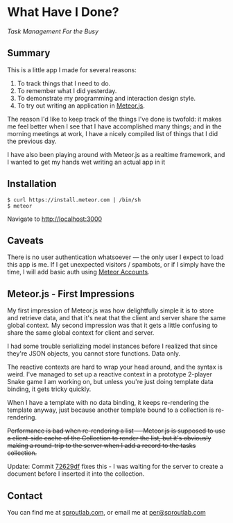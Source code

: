 # What Have I Done?

*Task Management For the Busy*

## Summary

This is a little app I made for several reasons:

1. To track things that I need to do.
2. To remember what I did yesterday.
3. To demonstrate my programming and interaction design style.
4. To try out writing an application in [Meteor.js][meteorjs].

The reason I'd like to keep track of the things I've done is twofold: it makes me feel better when I see that I have accomplished many things; and in the morning meetings at work, I have a nicely compiled list of things that I did the previous day.

I have also been playing around with Meteor.js as a realtime framework, and I wanted to get my hands wet writing an actual app in it

## Installation

    $ curl https://install.meteor.com | /bin/sh
    $ meteor

Navigate to [http://localhost:3000][localhost]

## Caveats

There is no user authentication whatsoever — the only user I expect to load this app is me. If I get unexpected visitors / spambots, or if I simply have the time, I will add basic auth using [Meteor Accounts][meteor-accounts].

## Meteor.js - First Impressions

My first impression of Meteor.js was how delightfully simple it is to store and retrieve data, and that it's neat that the client and server share the same global context. My second impression was that it gets a little confusing to share the same global context for client and server.

I had some trouble serializing model instances before I realized that since they're JSON objects, you cannot store functions. Data only.

The reactive contexts are hard to wrap your head around, and the syntax is weird. I've managed to set up a reactive context in a prototype 2-player Snake game I am working on, but unless you're just doing template data binding, it gets tricky quickly.

When I have a template with no data binding, it keeps re-rendering the template anyway, just because another template bound to a collection is re-rendering.

~~Performance is bad when re-rendering a list — Meteor.js is supposed to use a client-side cache of the Collection to render the list, but it's obviously making a round-trip to the server when I add a record to the tasks collection.~~

Update: Commit [72629df](https://github.com/coopy/meteor-whid/commit/72629df) fixes this - I was waiting for the server to create a document before I inserted it into the collection.

## Contact

You can find me at [sproutlab.com][sproutlab], or email me at [per@sproutlab.com][per-email]

[meteorjs]: http://meteor.com
[meteor-accounts]: http://docs.meteor.com/#accounts_api
[sproutlab]: http://sproutlab.com/per
[per-email]: mailto:per@sproutlab.com
[localhost]: http://localhost:3000
